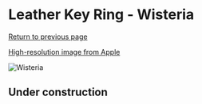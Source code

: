 # Leather Key Ring - Wisteria

[Return to previous page](/airtag)

[High-resolution image from Apple](https://store.storeimages.cdn-apple.com/8756/as-images.apple.com/is/MMFC3?wid=4500&hei=4500&fmt=png)

<div style="width: 500px"><img src="/almost_uncompressed/MMFC3.webp" alt="Wisteria"></div>

## Under construction
